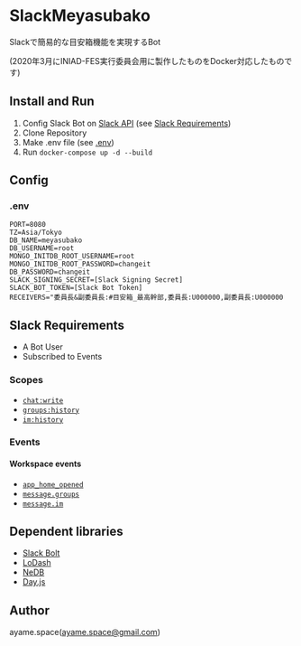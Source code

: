 # SlackMeyasubako

Slackで簡易的な目安箱機能を実現するBot

(2020年3月にINIAD-FES実行委員会用に製作したものをDocker対応したものです)

## Install and Run
1. Config Slack Bot on [Slack API](https://api.slack.com/apps) (see [Slack Requirements](#Slack-Requirements))
2. Clone Repository
3. Make .env file (see [.env](#.env))
4. Run `docker-compose up -d --build`

## Config
### .env
```
PORT=8080
TZ=Asia/Tokyo
DB_NAME=meyasubako
DB_USERNAME=root
MONGO_INITDB_ROOT_USERNAME=root
MONGO_INITDB_ROOT_PASSWORD=changeit
DB_PASSWORD=changeit
SLACK_SIGNING_SECRET=[Slack Signing Secret]
SLACK_BOT_TOKEN=[Slack Bot Token]
RECEIVERS="委員長&副委員長:#目安箱_最高幹部,委員長:U000000,副委員長:U000000
```

## Slack Requirements

* A Bot User
* Subscribed to Events

### Scopes

* [`chat:write`](https://api.slack.com/scopes/chat:write)
* [`groups:history`](https://api.slack.com/scopes/groups:history)
* [`im:history`](https://api.slack.com/scopes/im:history)

### Events

#### Workspace events

* [`app_home_opened`](https://api.slack.com/events/app_home_opened)
* [`message.groups`](https://api.slack.com/events/message.groups)
* [`message.im`](https://api.slack.com/events/message.im)


## Dependent libraries

* [Slack Bolt](https://slack.dev/bolt/concepts)
* [LoDash](https://lodash.com/docs/)
* [NeDB](https://github.com/louischatriot/nedb)
* [Day.js](https://github.com/iamkun/dayjs)


## Author

ayame.space(ayame.space@gmail.com)
